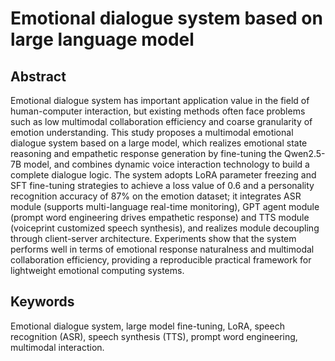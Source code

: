 # Emotional dialogue system based on large language model

## Abstract

Emotional dialogue system has important application value in the field of human-computer interaction, but existing methods often face problems such as low multimodal collaboration efficiency and coarse granularity of emotion understanding. This study proposes a multimodal emotional dialogue system based on a large model, which realizes emotional state reasoning and empathetic response generation by fine-tuning the Qwen2.5-7B model, and combines dynamic voice interaction technology to build a complete dialogue logic. The system adopts LoRA parameter freezing and SFT fine-tuning strategies to achieve a loss value of 0.6 and a personality recognition accuracy of 87% on the emotion dataset; it integrates ASR module (supports multi-language real-time monitoring), GPT agent module (prompt word engineering drives empathetic response) and TTS module (voiceprint customized speech synthesis), and realizes module decoupling through client-server architecture. Experiments show that the system performs well in terms of emotional response naturalness and multimodal collaboration efficiency, providing a reproducible practical framework for lightweight emotional computing systems.

## Keywords

Emotional dialogue system, large model fine-tuning, LoRA, speech recognition (ASR), speech synthesis (TTS), prompt word engineering, multimodal interaction.

